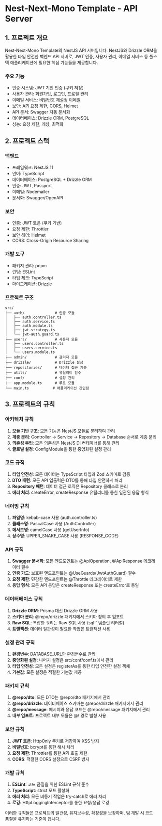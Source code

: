 # Nest-Next-Mono Template - API Server

## 1. 프로젝트 개요

Nest-Next-Mono Template의 NestJS API 서버입니다. NestJS와 Drizzle ORM을 활용한 타입 안전한 백엔드 API 서버로, JWT 인증, 사용자 관리, 이메일 서비스 등 풀스택 애플리케이션에 필요한 핵심 기능들을 제공합니다.

### 주요 기능

- 인증 시스템: JWT 기반 인증 (쿠키 저장)
- 사용자 관리: 회원가입, 로그인, 프로필 관리
- 이메일 서비스: 비밀번호 재설정 이메일
- 보안: API 요청 제한, CORS, Helmet
- API 문서: Swagger 자동 문서화
- 데이터베이스: Drizzle ORM, PostgreSQL
- 성능: 요청 제한, 캐싱, 최적화

## 2. 프로젝트 스택

### 백엔드

- 프레임워크: NestJS 11
- 언어: TypeScript
- 데이터베이스: PostgreSQL + Drizzle ORM
- 인증: JWT, Passport
- 이메일: Nodemailer
- 문서화: Swagger/OpenAPI

### 보안

- 인증: JWT 토큰 (쿠키 기반)
- 요청 제한: Throttler
- 보안 헤더: Helmet
- CORS: Cross-Origin Resource Sharing

### 개발 도구

- 패키지 관리: pnpm
- 린팅: ESLint
- 타입 체크: TypeScript
- 마이그레이션: Drizzle

### 프로젝트 구조

```
src/
├── auth/              # 인증 모듈
│   ├── auth.controller.ts
│   ├── auth.service.ts
│   ├── auth.module.ts
│   ├── jwt.strategy.ts
│   └── jwt-auth.guard.ts
├── users/             # 사용자 모듈
│   ├── users.controller.ts
│   ├── users.service.ts
│   └── users.module.ts
├── admin/             # 관리자 모듈
├── drizzle/           # Drizzle 설정
├── repositories/      # 데이터 접근 계층
├── utils/             # 유틸리티 함수
├── conf/              # 설정 관리
├── app.module.ts      # 루트 모듈
└── main.ts           # 애플리케이션 진입점
```

## 3. 프로젝트의 규칙

### 아키텍처 규칙

1. **모듈 기반 구조**: 모든 기능은 NestJS 모듈로 분리하여 관리
2. **계층 분리**: Controller → Service → Repository → Database 순서로 계층 분리
3. **의존성 주입**: 모든 의존성은 NestJS DI 컨테이너를 통해 관리
4. **글로벌 설정**: ConfigModule을 통한 중앙화된 설정 관리

### 코드 규칙

1. **타입 안전성**: 모든 데이터는 TypeScript 타입과 Zod 스키마로 검증
2. **DTO 패턴**: 모든 API 입출력은 DTO를 통해 타입 안전하게 처리
3. **Repository 패턴**: 데이터 접근 로직은 Repository 클래스로 분리
4. **에러 처리**: createError, createResponse 유틸리티를 통한 일관된 응답 형식

### 네이밍 규칙

1. **파일명**: kebab-case 사용 (auth.controller.ts)
2. **클래스명**: PascalCase 사용 (AuthController)
3. **메서드명**: camelCase 사용 (getUserInfo)
4. **상수명**: UPPER_SNAKE_CASE 사용 (RESPONSE_CODE)

### API 규칙

1. **Swagger 문서화**: 모든 엔드포인트는 @ApiOperation, @ApiResponse 데코레이터 필수
2. **인증 가드**: 보호된 엔드포인트는 @UseGuards(JwtAuthGuard) 필수
3. **요청 제한**: 민감한 엔드포인트는 @Throttle 데코레이터로 제한
4. **응답 형식**: 모든 API 응답은 createResponse 또는 createError로 통일

### 데이터베이스 규칙

1. **Drizzle ORM**: Prisma 대신 Drizzle ORM 사용
2. **스키마 분리**: @repo/drizzle 패키지에서 스키마 정의 후 임포트
3. **Raw SQL**: 복잡한 쿼리는 Raw SQL 사용 (sql`` 템플릿 리터럴)
4. **트랜잭션**: 데이터 일관성이 필요한 작업은 트랜잭션 사용

### 설정 관리 규칙

1. **환경변수**: DATABASE_URL만 환경변수로 관리
2. **중앙화된 설정**: 나머지 설정은 src/conf/conf.ts에서 관리
3. **타입 안전성**: 모든 설정은 registerAs를 통한 타입 안전한 설정 객체
4. **기본값**: 모든 설정은 적절한 기본값 제공

### 패키지 규칙

1. **@repo/dto**: 모든 DTO는 @repo/dto 패키지에서 관리
2. **@repo/drizzle**: 데이터베이스 스키마는 @repo/drizzle 패키지에서 관리
3. **@repo/message**: 메시지와 응답 코드는 @repo/message 패키지에서 관리
4. **내부 임포트**: 프로젝트 내부 모듈은 @/ 경로 별칭 사용

### 보안 규칙

1. **JWT 토큰**: HttpOnly 쿠키로 저장하여 XSS 방지
2. **비밀번호**: bcrypt를 통한 해시 처리
3. **요청 제한**: Throttler를 통한 API 호출 제한
4. **CORS**: 적절한 CORS 설정으로 CSRF 방지

### 개발 규칙

1. **ESLint**: 코드 품질을 위한 ESLint 규칙 준수
2. **TypeScript**: strict 모드 활성화
3. **에러 처리**: 모든 비동기 작업은 try-catch로 에러 처리
4. **로깅**: HttpLoggingInterceptor를 통한 요청/응답 로깅

이러한 규칙들은 프로젝트의 일관성, 유지보수성, 확장성을 보장하며, 팀 개발 시 코드 품질을 유지하는 기준이 됩니다.
